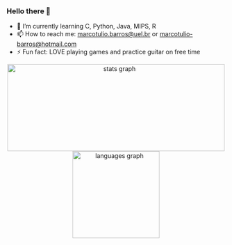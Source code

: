 ### Hello there 👋

- 🌱 I’m currently learning C, Python, Java, MIPS, R
- 📫 How to reach me: marcotulio.barros@uel.br or marcotulio-barros@hotmail.com
- ⚡ Fun fact: LOVE playing games and practice guitar on free time

<div align="center">
  <img src="https://github-readme-stats.vercel.app/api?hide_title=false&hide_rank=false&show_icons=true&include_all_commits=true&count_private=true&disable_animations=false&theme=midnight-purple&locale=en&hide_border=true&username=marcotuiio" height="200" width="500" alt="stats graph"  />
  <img src="https://github-readme-stats.vercel.app/api/top-langs?locale=en&hide_title=false&layout=compact&card_width=300&langs_count=12&theme=midnight-purple&hide_border=true&username=marcotuiio" height="200" alt="languages graph"  />
</div>

